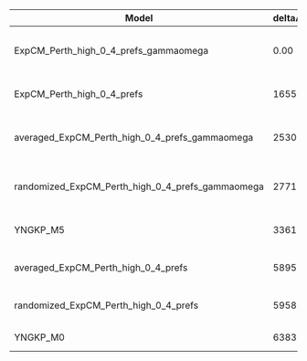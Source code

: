 | Model                                            | deltaAIC | LogLikelihood | nParams | ParamValues                                              |
|--------------------------------------------------|----------|---------------|---------|----------------------------------------------------------|
| ExpCM_Perth_high_0_4_prefs_gammaomega            | 0.00     | -51400.57     | 7       | alpha_omega=0.92, beta=1.29, beta_omega=7.60, kappa=3.71 |
| ExpCM_Perth_high_0_4_prefs                       | 1655.16  | -52229.15     | 6       | beta=1.44, kappa=3.32, omega=0.12                        |
| averaged_ExpCM_Perth_high_0_4_prefs_gammaomega   | 2530.60  | -52665.87     | 7       | alpha_omega=0.60, beta=1.93, beta_omega=5.94, kappa=3.50 |
| randomized_ExpCM_Perth_high_0_4_prefs_gammaomega | 2771.48  | -52786.31     | 7       | alpha_omega=0.62, beta=0.08, beta_omega=6.31, kappa=3.52 |
| YNGKP_M5                                         | 3361.74  | -53076.44     | 12      | alpha_omega=0.63, beta_omega=7.16, kappa=3.14            |
| averaged_ExpCM_Perth_high_0_4_prefs              | 5895.02  | -54349.08     | 6       | beta=0.96, kappa=3.19, omega=0.08                        |
| randomized_ExpCM_Perth_high_0_4_prefs            | 5958.80  | -54380.97     | 6       | beta=0.01, kappa=3.22, omega=0.08                        |
| YNGKP_M0                                         | 6383.78  | -54588.46     | 11      | kappa=2.88, omega=0.07                                   |